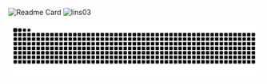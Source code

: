 ![Readme Card](https://github-readme-stats-one-bice.vercel.app/api?username=lings03&show_icons=true&count_private=true)  ![lins03](https://count.getloli.com/get/@lings03)

<picture>
  <source media="(prefers-color-scheme: dark)" srcset="https://raw.githubusercontent.com/lings03/lings03/output/github-contribution-grid-snake-dark.svg">
  <source media="(prefers-color-scheme: light)" srcset="https://raw.githubusercontent.com/lings03/lings03/output/github-contribution-grid-snake.svg">
  <img alt="github contribution grid snake animation" src="https://raw.githubusercontent.com/lings03/lings03/output/github-contribution-grid-snake.svg">
</picture>
